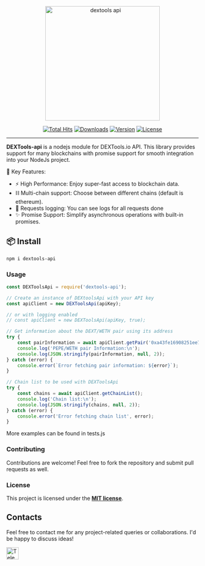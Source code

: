 <p align="center">
    <img src="https://raw.githubusercontent.com/stiacs/dextools-api/main/img/dextools_logo_full_dark.svg" width="300" alt="dextools api">
    <p align="center">
        <a href="https://github.com/stiacs/dextools-api"><img alt="Total Hits" src="https://hits.dwyl.com/stiacs/dextools-api.svg?style=flat-square"></a>
        <a href="https://github.com/stiacs/dextools-api"><img alt="Downloads" src="https://img.shields.io/npm/dt/dextools-api"></a>
        <a href="https://www.npmjs.com/package/@stiacs/dextools-api"><img alt="Version" src="https://img.shields.io/npm/v/dextools-api?logo=npm&style=flat-square"></a>
        <a href="https://github.com/stiacs/dextools-api"><img alt="License" src="https://img.shields.io/github/license/stiacs/dextools-api"></a>
    </p>
</p>

------
**DEXTools-api** is a nodejs module for DEXTools.io API. This library provides support for many blockchains with promise support for smooth integration into your NodeJs project.

🌟 Key Features:
- ⚡️ High Performance: Enjoy super-fast access to blockchain data.
- ⛓️ Multi-chain support: Choose between different chains (default is ethereum).
- 📄 Requests logging: You can see logs for all requests done
- ✨ Promise Support: Simplify asynchronous operations with built-in promises.

## 📦 Install

```sh
npm i dextools-api
```

### Usage

```js
const DEXToolsApi = require('dextools-api');

// Create an instance of DEXtoolsApi with your API key
const apiClient = new DEXToolsApi(apiKey); 

// or with logging enabled
// const apiClient = new DEXToolsApi(apiKey, true);

// Get information about the DEXT/WETH pair using its address
try {
    const pairInformation = await apiClient.getPair('0xa43fe16908251ee70ef74718545e4fe6c5ccec9f');
    console.log('PEPE/WETH pair Information:\n');
    console.log(JSON.stringify(pairInformation, null, 2));
} catch (error) {
    console.error(`Error fetching pair information: ${error}`);
}

// Chain list to be used with DEXToolsApi
try {
    const chains = await apiClient.getChainList();
    console.log('Chain list:\n');
    console.log(JSON.stringify(chains, null, 2));
} catch (error) {
    console.error('Error fetching chain list', error);
}

```
More examples can be found in tests.js

### Contributing
Contributions are welcome! Feel free to fork the repository and submit pull requests as well.

### License
This project is licensed under the **[MIT license](https://opensource.org/licenses/MIT)**.


## Contacts

Feel free to contact me for any project-related queries or collaborations. I'd be happy to discuss ideas!

[<img align="left" alt="Telegram" width="32px" src="https://upload.wikimedia.org/wikipedia/commons/8/82/Telegram_logo.svg" />](https://t.me/stiacs)
